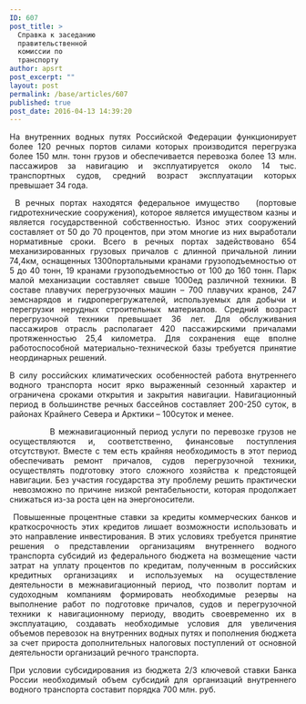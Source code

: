 ```yaml
---
ID: 607
post_title: >
  Справка к заседанию
  правительственной
  комиссии по
  транспорту
author: apsrt
post_excerpt: ""
layout: post
permalink: /base/articles/607
published: true
post_date: 2016-04-13 14:39:20
---
```

<p style="text-align: justify;">На внутренних водных путях Российской Федерации функционирует более 120 речных портов силами которых производится перегрузка более 150 млн. тонн грузов и обеспечивается перевозка более 13 млн. пассажиров за навигацию и эксплуатируется около 14 тыс. транспортных судов, средний возраст эксплуатации которых превышает 34 года.</p>
<p style="text-align: justify;"> В речных портах находятся федеральное имущество   (портовые гидротехнические сооружения), которое является имуществом казны и является государственной собственностью. Износ этих сооружений составляет от 50 до 70 процентов, при этом многие из них выработали нормативные сроки. Всего в речных портах задействовано 654 механизированных грузовых причалов с длинной причальной линии 74,4км, оснащенных 1300портальными кранами грузоподъемностью от 5 до 40 тонн, 19 кранами грузоподъемностью от 100 до 160 тонн. Парк малой механизации составляет свыше 1000ед различной техники. В составе плавучих перегрузочных машин – 700 плавучих кранов, 247 земснарядов и гидроперегружателей, используемых для добычи и перегрузки нерудных строительных материалов. Средний возраст перегрузочной техники превышает 36 лет. Для обслуживания пассажиров отрасль располагает 420 пассажирскими причалами протяженностью 25,4 километра. Для сохранения еще вполне работоспособной материально-технической базы требуется принятие неординарных решений.</p>
<p style="text-align: justify;">В силу российских климатических особенностей работа внутреннего водного транспорта носит ярко выраженный сезонный характер и ограничена сроками открытия и закрытия навигации. Навигационный период в большинстве речных бассейнов составляет 200-250 суток, в районах Крайнего Севера и Арктики – 100суток и менее.</p>
<p style="text-align: justify;">            В межнавигационный период услуги по перевозке грузов не осуществляются и, соответственно, финансовые поступления отсутствуют. Вместе с тем есть крайняя необходимость в этот период обеспечивать ремонт причалов, судов перегрузочной техники, осуществлять подготовку этого сложного хозяйства к предстоящей навигации. Без участия государства эту проблему решить практически  невозможно по причине низкой рентабельности, которая продолжает снижаться из-за роста цен на энергоносители.</p>
<p style="text-align: justify;"> Повышенные процентные ставки за кредиты коммерческих банков и краткосрочность этих кредитов лишает возможности использовать и это направление инвестирования. В этих условиях требуется принятие решения о представлении организациям внутреннего водного транспорта субсидий из федерального бюджета на возмещение части затрат на уплату процентов по кредитам, полученным в российских кредитных организациях и используемых на осуществление деятельности в межнавигационный период, что позволит портам и судоходным компаниям формировать необходимые резервы на выполнение работ по подготовке причалов, судов и перегрузочной техники к навигационному периоду, вводить своевременно их в эксплуатацию, создавать необходимые условия для увеличения объемов перевозок на внутренних водных путях и пополнения бюджета за счет прироста дополнительных налоговых поступлений от основной деятельности организаций речного транспорта.</p>
<p style="text-align: justify;">При условии субсидирования из бюджета 2/3 ключевой ставки Банка России необходимый объем субсидий для организаций внутреннего водного транспорта составит порядка 700 млн. руб.</p>